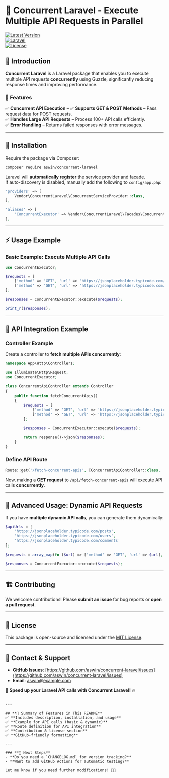 # 🚀 Concurrent Laravel - Execute Multiple API Requests in Parallel  

[![Latest Version](https://img.shields.io/packagist/v/aswin/concurrent-laravel.svg)](https://packagist.org/packages/aswin/concurrent-laravel)  
[![Laravel](https://img.shields.io/badge/Laravel-9%2B-blue)](https://laravel.com)  
[![License](https://img.shields.io/github/license/aswin/concurrent-laravel)](LICENSE)  

## 📖 Introduction  
**Concurrent Laravel** is a Laravel package that enables you to execute multiple API requests **concurrently** using Guzzle, significantly reducing response times and improving performance.  

### **🔹 Features**  
✅ **Concurrent API Execution** –
✅ **Supports GET & POST Methods** – Pass request data for POST requests.  
✅ **Handles Large API Requests** – Process 100+ API calls efficiently.  
✅ **Error Handling** – Returns failed responses with error messages.  

---

## 📌 Installation  
Require the package via Composer:  
```bash
composer require aswin/concurrent-laravel
```

Laravel will **automatically register** the service provider and facade.  
If auto-discovery is disabled, manually add the following to `config/app.php`:  

```php
'providers' => [
    Vendor\ConcurrentLaravel\ConcurrentServiceProvider::class,
],

'aliases' => [
    'ConcurrentExecutor' => Vendor\ConcurrentLaravel\Facades\ConcurrentExecutor::class,
],
```

---

## ⚡ Usage Example  
### **Basic Example: Execute Multiple API Calls**  
```php
use ConcurrentExecutor;

$requests = [
    ['method' => 'GET', 'url' => 'https://jsonplaceholder.typicode.com/posts'],
    ['method' => 'GET', 'url' => 'https://jsonplaceholder.typicode.com/users']
];

$responses = ConcurrentExecutor::execute($requests);

print_r($responses);
```

---

## 📡 API Integration Example  
### **Controller Example**
Create a controller to **fetch multiple APIs concurrently**:  
```php
namespace App\Http\Controllers;

use Illuminate\Http\Request;
use ConcurrentExecutor;

class ConcurrentApiController extends Controller
{
    public function fetchConcurrentApis()
    {
        $requests = [
            ['method' => 'GET', 'url' => 'https://jsonplaceholder.typicode.com/posts'],
            ['method' => 'GET', 'url' => 'https://jsonplaceholder.typicode.com/users']
        ];

        $responses = ConcurrentExecutor::execute($requests);

        return response()->json($responses);
    }
}
```

### **Define API Route**
```php
Route::get('/fetch-concurrent-apis', [ConcurrentApiController::class, 'fetchConcurrentApis']);
```

Now, making a **GET request** to `/api/fetch-concurrent-apis` will execute API calls **concurrently**.

---

## 🚀 Advanced Usage: Dynamic API Requests  
If you have **multiple dynamic API calls**, you can generate them dynamically:

```php
$apiUrls = [
    'https://jsonplaceholder.typicode.com/posts',
    'https://jsonplaceholder.typicode.com/users',
    'https://jsonplaceholder.typicode.com/comments'
];

$requests = array_map(fn ($url) => ['method' => 'GET', 'url' => $url], $apiUrls);

$responses = ConcurrentExecutor::execute($requests);
```

---

## 🏗 Contributing  
We welcome contributions! Please **submit an issue** for bug reports or **open a pull request**.

---

## 📝 License  
This package is open-source and licensed under the [MIT License](LICENSE).  

---

## 📡 Contact & Support  
- **GitHub Issues**: [https://github.com/aswin/concurrent-laravel/issues](https://github.com/aswin/concurrent-laravel/issues)  
- **Email**: [aswin@example.com](mailto:aswin@example.com)  

🚀 **Speed up your Laravel API calls with Concurrent Laravel!** 🔥  
```

---

## **📌 Summary of Features in This README**
✅ **Includes description, installation, and usage**  
✅ **Example for API calls (basic & dynamic)**  
✅ **Route definition for API integration**  
✅ **Contribution & license section**  
✅ **GitHub-friendly formatting**  

---

### **🚀 Next Steps**
- **Do you need a `CHANGELOG.md` for version tracking?**  
- **Want to add GitHub Actions for automatic testing?**  

Let me know if you need further modifications! 🚀🔥